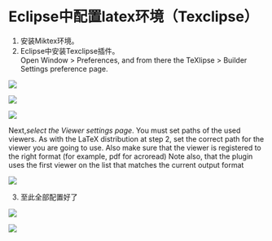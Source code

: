 # Eclipse中配置latex环境（Texclipse）

1. 安装Miktex环境。
2. Eclipse中安装Texclipse插件。  
 Open Window > Preferences, and from there the TeXlipse > Builder Settings preference page.  

![](http://i.imgur.com/GtOG6o7.png)

![](http://i.imgur.com/J4BWOQX.png)

![](http://i.imgur.com/ZO1767o.png)

 Next,*select the Viewer settings page*. You must set paths of the used viewers. As with the LaTeX distribution at step 2, set the correct path for the viewer you are going to use. Also make sure that the viewer is registered to the right format (for example, pdf for acroread)
Note also, that the plugin uses the first viewer on the list that matches the current output format

![](http://i.imgur.com/IPkqD1v.png)

3. 至此全部配置好了

![](http://i.imgur.com/hIAKtrO.png)

![](http://i.imgur.com/7ePvyLr.png)